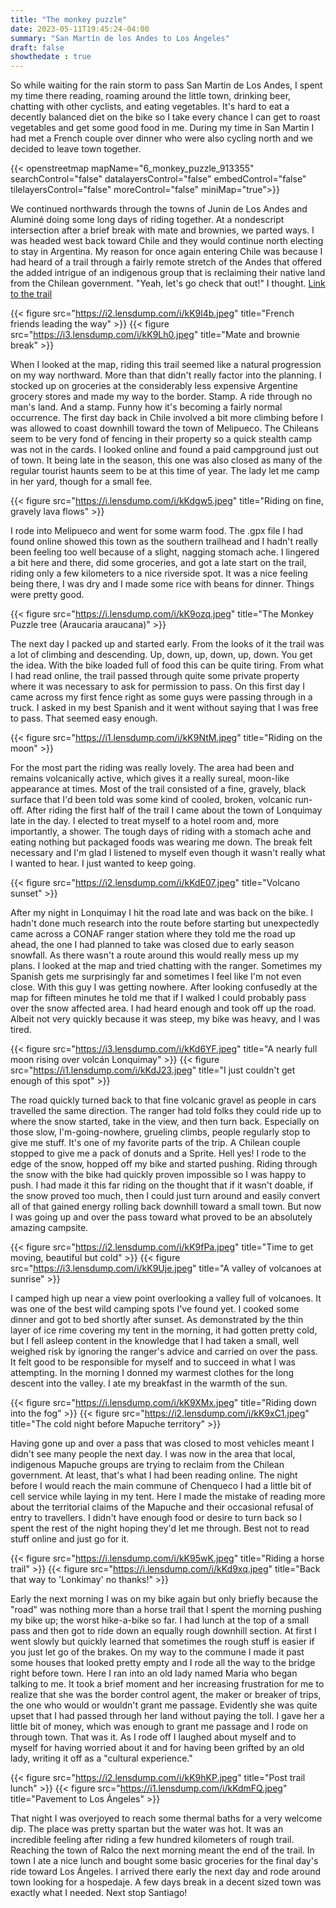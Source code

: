 ```yaml
---
title: "The monkey puzzle"
date: 2023-05-11T19:45:24-04:00
summary: "San Martín de los Andes to Los Ángeles"
draft: false
showthedate : true
---
```


So while waiting for the rain storm to pass San Martin de Los Andes, I spent my time there reading, roaming around the little town, drinking beer, chatting with other cyclists, and eating vegetables. It's hard to eat a decently balanced diet on the bike so I take every chance I can get to roast vegetables and get some good food in me. During my time in San Martin I had met a French couple over dinner who were also cycling north and we decided to leave town together. 

{{< openstreetmap mapName="6_monkey_puzzle_913355"  searchControl="false" datalayersControl="false" embedControl="false" tilelayersControl="false" moreControl="false" miniMap="true">}}

We continued northwards through the towns of Junin de Los Andes and Aluminé doing some long days of riding together. At a nondescript intersection after a brief break with mate and brownies, we parted ways. I was headed west back toward Chile and they would continue north electing to stay in Argentina. My reason for once again entering Chile was because I had heard of a trail through a fairly remote stretch of the Andes that offered the added intrigue of an indigenous group that is reclaiming their native land from the Chilean government. "Yeah, let's go check that out!" I thought. [Link to the trail](https://bikepacking.com/routes/bike-touring-araucania-monkey-puzzle-trail-chile/)

{{< figure src="https://i2.lensdump.com/i/kK9l4b.jpeg" title="French friends leading the way" >}}
{{< figure src="https://i3.lensdump.com/i/kK9Lh0.jpeg" title="Mate and brownie break" >}}

When I looked at the map, riding this trail seemed like a natural progression on my way northward. More than that didn't really factor into the planning. I stocked up on groceries at the considerably less expensive Argentine grocery stores and made my way to the border. Stamp. A ride through no man's land. And a stamp. Funny how it's becoming a fairly normal occurrence. The first day back in Chile involved a bit more climbing before I was allowed to coast downhill toward the town of Melipueco. The Chileans seem to be very fond of fencing in their property so a quick stealth camp was not in the cards. I looked online and found a paid campground just out of town. It being late in the season, this one was also closed as many of the regular tourist haunts seem to be at this time of year. The lady let me camp in her yard, though for a small fee. 

{{< figure src="https://i.lensdump.com/i/kKdgw5.jpeg" title="Riding on fine, gravely lava flows" >}}

I rode into Melipueco and went for some warm food. The .gpx file I had found online showed this town as the southern trailhead and I hadn't really been feeling too well because of a slight, nagging stomach ache. I lingered a bit here and there, did some groceries, and got a late start on the trail, riding only a few kilometers to a nice riverside spot. It was a nice feeling being there, I was dry and I made some rice with beans for dinner. Things were pretty good. 

{{< figure src="https://i.lensdump.com/i/kK9ozq.jpeg" title="The Monkey Puzzle tree (Araucaria araucana)" >}}

The next day I packed up and started early. From the looks of it the trail was a lot of climbing and descending. Up, down, up, down, up, down. You get the idea. With the bike loaded full of food this can be quite tiring. From what I had read online, the trail passed through quite some private property where it was necessary to ask for permission to pass. On this first day I came across my first fence right as some guys were passing through in a truck. I asked in my best Spanish and it went without saying that I was free to pass. That seemed easy enough. 

{{< figure src="https://i1.lensdump.com/i/kK9NtM.jpeg" title="Riding on the moon" >}}

For the most part the riding was really lovely. The area had been and remains volcanically active, which gives it a really sureal, moon-like appearance at times. Most of the trail consisted of a fine, gravely, black surface that I'd been told was some kind of cooled, broken, volcanic run-off. After riding the first half of the trail I came about the town of Lonquimay late in the day. I elected to treat myself to a hotel room and, more importantly, a shower. The tough days of riding with a stomach ache and eating nothing but packaged foods was wearing me down. The break felt necessary and I'm glad I listened to myself even though it wasn't really what I wanted to hear. I just wanted to keep going.

{{< figure src="https://i2.lensdump.com/i/kKdE07.jpeg" title="Volcano sunset" >}}

After my night in Lonquimay I hit the road late and was back on the bike. I hadn't done much research into the route before starting but unexpectedly came across a CONAF ranger station where they told me the road up ahead, the one I had planned to take was closed due to early season snowfall. As there wasn't a route around this would really mess up my plans. I looked at the map and tried chatting with the ranger. Sometimes my Spanish gets me surprisingly far and sometimes I feel like I'm not even close. With this guy I was getting nowhere. After looking confusedly at the map for fifteen minutes he told me that if I walked I could probably pass over the snow affected area. I had heard enough and took off up the road. Albeit not very quickly because it was steep, my bike was heavy, and I was tired. 

{{< figure src="https://i3.lensdump.com/i/kKd6YF.jpeg" title="A nearly full moon rising over volcán Lonquimay" >}}
{{< figure src="https://i1.lensdump.com/i/kKdJ23.jpeg" title="I just couldn't get enough of this spot" >}}

The road quickly turned back to that fine volcanic gravel as people in cars travelled the same direction. The ranger had told folks they could ride up to where the snow started, take in the view, and then turn back. Especially on those slow, I'm-going-nowhere, grueling climbs, people regularly stop to give me stuff. It's one of my favorite parts of the trip. A Chilean couple stopped to give me a pack of donuts and a Sprite. Hell yes! I rode to the edge of the snow, hopped off my bike and started pushing. Riding through the snow with the bike had quickly proven impossible so I was happy to push. I had made it this far riding on the thought that if it wasn't doable, if the snow proved too much, then I could just turn around and easily convert all of that gained energy rolling back downhill toward a small town. But now I was going up and over the pass toward what proved to be an absolutely amazing campsite.

{{< figure src="https://i2.lensdump.com/i/kK9fPa.jpeg" title="Time to get moving, beautiful but cold" >}}
{{< figure src="https://i3.lensdump.com/i/kK9Uje.jpeg" title="A valley of volcanoes at sunrise" >}}

I camped high up near a view point overlooking a valley full of volcanoes. It was one of the best wild camping spots I've found yet. I cooked some dinner and got to bed shortly after sunset. As demonstrated by the thin layer of ice rime covering my tent in the morning, it had gotten pretty cold, but I fell asleep content in the knowledge that I had taken a small, well weighed risk by ignoring the ranger's advice and carried on over the pass. It felt good to be responsible for myself and to succeed in what I was attempting. In the morning I donned my warmest clothes for the long descent into the valley. I ate my breakfast in the warmth of the sun.

{{< figure src="https://i.lensdump.com/i/kK9XMx.jpeg" title="Riding down into the fog" >}}
{{< figure src="https://i2.lensdump.com/i/kK9xC1.jpeg" title="The cold night before Mapuche territory" >}}

Having gone up and over a pass that was closed to most vehicles meant I didn't see many people the next day. I was now in the area that local, indigenous Mapuche groups are trying to reclaim from the Chilean government. At least, that's what I had been reading online. The night before I would reach the main commune of Chenqueco I had a little bit of cell service while laying in my tent. Here I made the mistake of reading more about the territorial claims of the Mapuche and their occasional refusal of entry to travellers. I didn't have enough food or desire to turn back so I spent the rest of the night hoping they'd let me through. Best not to read stuff online and just go for it. 

{{< figure src="https://i.lensdump.com/i/kK95wK.jpeg" title="Riding a horse trail" >}}
{{< figure src="https://i.lensdump.com/i/kKd9xq.jpeg" title="Back that way to 'Lonkimay' no thanks!" >}}

Early the next morning I was on my bike again but only briefly because the "road" was nothing more than a horse trail that I spent the morning pushing my bike up; the worst hike-a-bike so far. I had lunch at the top of a small pass and then got to ride down an equally rough downhill section. At first I went slowly but quickly learned that sometimes the rough stuff is easier if you just let go of the brakes. On my way to the commune I made it past some houses that looked pretty empty and I rode all the way to the bridge right before town. Here I ran into an old lady named Maria who began talking to me. It took a brief moment and her increasing frustration for me to realize that she was the border control agent, the maker or breaker of trips, the one who would or wouldn't grant me passage. Evidently she was quite upset that I had passed through her land without paying the toll. I gave her a little bit of money, which was enough to grant me passage and I rode on through town. That was it. As I rode off I laughed about myself and to myself for having worried about it and for having been grifted by an old lady, writing it off as a "cultural experience."

{{< figure src="https://i2.lensdump.com/i/kK9hKP.jpeg" title="Post trail lunch" >}}
{{< figure src="https://i1.lensdump.com/i/kKdmFQ.jpeg" title="Pavement to Los Ángeles" >}}

That night I was overjoyed to reach some thermal baths for a very welcome dip. The place was pretty spartan but the water was hot. It was an incredible feeling after riding a few hundred kilometers of rough trail. Reaching the town of Ralco the next morning meant the end of the trail. In town I ate a nice lunch and bought some basic groceries for the final day's ride toward Los Ángeles. I arrived there early the next day and rode around town looking for a hospedaje. A few days break in a decent sized town was exactly what I needed. Next stop Santiago!
